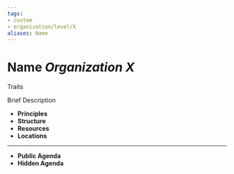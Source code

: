 ```yaml
---
tags:
- custom
- organization/level/X
aliases: Name
---
```

# Name *Organization X*
Traits 

Brief Description

- **Principles** 
- **Structure** 
- **Resources** 
- **Locations** 
---
- **Public Agenda** 
- **Hidden Agenda** 